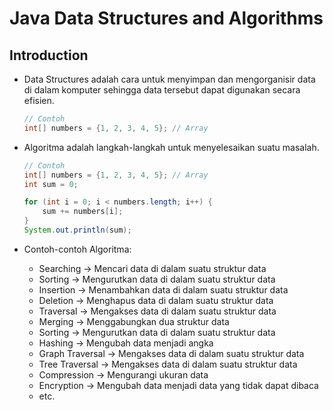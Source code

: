 # Java Data Structures and Algorithms

## Introduction

- Data Structures adalah cara untuk menyimpan dan mengorganisir data di dalam komputer sehingga data tersebut dapat digunakan secara efisien.

    ```java
    // Contoh
    int[] numbers = {1, 2, 3, 4, 5}; // Array
    ```
- Algoritma adalah langkah-langkah untuk menyelesaikan suatu masalah.
    
    ```java
    // Contoh
    int[] numbers = {1, 2, 3, 4, 5}; // Array
    int sum = 0;
  
    for (int i = 0; i < numbers.length; i++) {
        sum += numbers[i];
    }
    System.out.println(sum);
    ```
- Contoh-contoh Algoritma:
    - Searching -> Mencari data di dalam suatu struktur data
    - Sorting -> Mengurutkan data di dalam suatu struktur data
    - Insertion -> Menambahkan data di dalam suatu struktur data
    - Deletion -> Menghapus data di dalam suatu struktur data
    - Traversal -> Mengakses data di dalam suatu struktur data
    - Merging -> Menggabungkan dua struktur data
    - Sorting -> Mengurutkan data di dalam suatu struktur data
    - Hashing -> Mengubah data menjadi angka
    - Graph Traversal -> Mengakses data di dalam suatu struktur data
    - Tree Traversal -> Mengakses data di dalam suatu struktur data
    - Compression -> Mengurangi ukuran data
    - Encryption -> Mengubah data menjadi data yang tidak dapat dibaca
    - etc.
  
